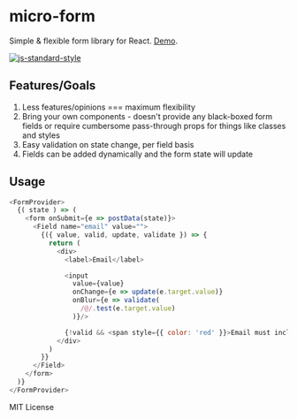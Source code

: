 # micro-form
Simple & flexible form library for React. [Demo](http://estrattonbailey.github.io/micro-form/).

[![js-standard-style](https://cdn.rawgit.com/feross/standard/master/badge.svg)](http://standardjs.com)

## Features/Goals
1. Less features/opinions === maximum flexibility
2. Bring your own components - doesn't provide any black-boxed form fields or require cumbersome pass-through props for things like classes and styles
3. Easy validation on state change, per field basis
4. Fields can be added dynamically and the form state will update

## Usage
```javascript
<FormProvider>
  {( state ) => (
    <form onSubmit={e => postData(state)}>
      <Field name="email" value="">
        {({ value, valid, update, validate }) => {
          return (
            <div>
              <label>Email</label>

              <input
                value={value}
                onChange={e => update(e.target.value)}
                onBlur={e => validate(
                  /@/.test(e.target.value)
                )}/>

              {!valid && <span style={{ color: 'red' }}>Email must include an @ sign</span>}
            </div>
          )
        }}
      </Field>
    </form>
  )}
</FormProvider>
```

MIT License
